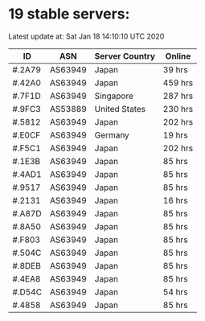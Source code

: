 # 19 stable servers:

Latest update at: Sat Jan 18 14:10:10 UTC 2020

| ID | ASN | Server Country | Online |
| -- | --- | -------------- | ------ |
| #.2A79 | AS63949 | Japan | 39 hrs |
| #.42A0 | AS63949 | Japan | 459 hrs |
| #.7F1D | AS63949 | Singapore | 287 hrs |
| #.9FC3 | AS53889 | United States | 230 hrs |
| #.5812 | AS63949 | Japan | 202 hrs |
| #.E0CF | AS63949 | Germany | 19 hrs |
| #.F5C1 | AS63949 | Japan | 202 hrs |
| #.1E3B | AS63949 | Japan | 85 hrs |
| #.4AD1 | AS63949 | Japan | 85 hrs |
| #.9517 | AS63949 | Japan | 85 hrs |
| #.2131 | AS63949 | Japan | 16 hrs |
| #.A87D | AS63949 | Japan | 85 hrs |
| #.8A50 | AS63949 | Japan | 85 hrs |
| #.F803 | AS63949 | Japan | 85 hrs |
| #.504C | AS63949 | Japan | 85 hrs |
| #.8DEB | AS63949 | Japan | 85 hrs |
| #.4EA8 | AS63949 | Japan | 85 hrs |
| #.D54C | AS63949 | Japan | 54 hrs |
| #.4858 | AS63949 | Japan | 85 hrs |

